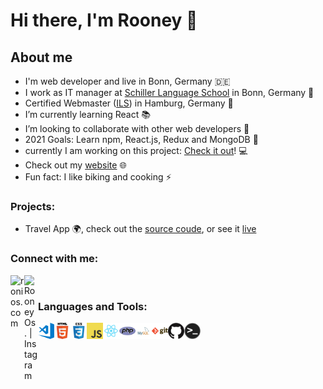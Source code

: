 # Hi there, I'm Rooney 👋

## About me

- I'm web developer and live in Bonn, Germany 🇩🇪
- I work as IT manager at [Schiller Language School] in Bonn, Germany 💼
- Certified Webmaster ([ILS]) in Hamburg, Germany 🏫
- I’m currently learning React 📚
- I’m looking to collaborate with other web developers 👯
- 2021 Goals: Learn npm, React.js, Redux and MongoDB 🥅
- currently I am working on this project: [Check it out](https://github.com/os-rooney/travel_tips)! 💻
- Check out my [website] 🌐 
- Fun fact: I like biking and cooking ⚡

### Projects:
-  Travel App 🌍, check out the [source coude], or see it [live](http://www.travel.ronios.de)

### Connect with me:

[<img align="left" alt="ronios.com" width="22px" src="https://img.icons8.com/color/domain" />][website]
[<img align="left" alt="Rooney Os. | Instagram" width="22px" src="https://img.icons8.com/color/instagram-new" />][instagram]

<br />

### Languages and Tools:

<img align="left" alt="Visual Studio Code" width="26px" src="https://raw.githubusercontent.com/github/explore/80688e429a7d4ef2fca1e82350fe8e3517d3494d/topics/visual-studio-code/visual-studio-code.png" />
<img align="left" alt="HTML5" width="26px" src="https://raw.githubusercontent.com/github/explore/80688e429a7d4ef2fca1e82350fe8e3517d3494d/topics/html/html.png" />
<img align="left" alt="CSS3" width="26px" src="https://raw.githubusercontent.com/github/explore/80688e429a7d4ef2fca1e82350fe8e3517d3494d/topics/css/css.png" />
<img align="left" alt="JavaScript" width="26px" src="https://raw.githubusercontent.com/github/explore/80688e429a7d4ef2fca1e82350fe8e3517d3494d/topics/javascript/javascript.png" />
<img align="left" alt="React" width="26px" src="https://raw.githubusercontent.com/github/explore/80688e429a7d4ef2fca1e82350fe8e3517d3494d/topics/react/react.png" />
<img align="left" alt="php" width="26px" src="https://raw.githubusercontent.com/github/explore/80688e429a7d4ef2fca1e82350fe8e3517d3494d/topics/php/php.png" />
<img align="left" alt="MySQL" width="26px" src="https://raw.githubusercontent.com/github/explore/80688e429a7d4ef2fca1e82350fe8e3517d3494d/topics/mysql/mysql.png" />
<img align="left" alt="Git" width="26px" src="https://raw.githubusercontent.com/github/explore/80688e429a7d4ef2fca1e82350fe8e3517d3494d/topics/git/git.png" />
<img align="left" alt="GitHub" width="26px" src="https://raw.githubusercontent.com/github/explore/78df643247d429f6cc873026c0622819ad797942/topics/github/github.png" />
<img align="left" alt="Terminal" width="26px" src="https://raw.githubusercontent.com/github/explore/80688e429a7d4ef2fca1e82350fe8e3517d3494d/topics/terminal/terminal.png" />

<br />


[website]: https://www.ronios.de
[travel]: http://www.travel.ronios.de
[instagram]: https://www.instagram.com/rooney_os
[Schiller Language School]: https://www.schiller-language-school.com
[ILS]: https://www.ils.de/fernkurse/web-master/
[source coude]: https://github.com/os-rooney/travel_tips